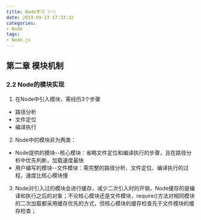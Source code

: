 ```yaml
---
title: Node学习（一）
date: 2019-09-23 17:33:32
categories:
- Node
tags:
- Node.js
---
```


## 第二章 模块机制

### 2.2 Node的模块实现

1. 在Node中引入模块，需经历3个步骤
  * 路径分析
  * 文件定位
  * 编译执行

2. Node中的模块非为两类：
  * Node提供的模块--核心模块：省略文件定位和编译执行的步骤，且在路径分析中优先判断，加载速度最快
  * 用户编写的模块--文件模块：需完整的路径分析、文件定位、编译执行的过程，速度比核心模块慢
  
3. Node对引入过的模块会进行缓存，减少二次引入时的开销，Node缓存的是编译和执行之后的对象；不论核心模块还是文件模块，require()方法对相同模块的二次加载都采用缓存优先的方式，但核心模块的缓存检查先于文件模块的缓存检查；
